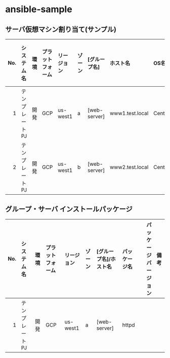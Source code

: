 # ansible-sample

## サーバ仮想マシン割り当て(サンプル)
|No.|システム名|環境|プラットフォーム|リージョン|ゾーン|[グループ名]|ホスト名|OS名|OSバージョン|サーバスペック|HDD容量|IPアドレス|備考|
|---:|:---|:---|:---|:---|:----|:---|:---|:---|:---|:---|---:|:---|:---|
|1|テンプレートPJ|開発|GCP|us-west1|a|[web-server]|www1.test.local|CentOS|7.4|micro-f1|30GB|192.168.1.1||
|2|テンプレートPJ|開発|GCP|us-west1|b|[web-server]|www2.test.local|CentOS|7.4|micro-f1|30GB|192.168.1.2||

## グループ・サーバ インストールパッケージ
|No.|システム名|環境|プラットフォーム|リージョン|ゾーン|[グループ名]/ホスト名|パッケージ名|パッケージバージョン|備考|
|--:|:--|:--|:--|:--|:--|:--|:--|--:|:--|
|1|テンプレートPJ|開発|GCP|us-west1|a|[web-server]|httpd|||

